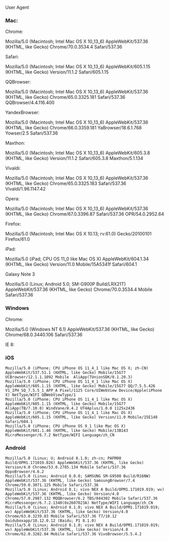 User Agent


### Mac:

Chrome:

Mozilla/5.0 (Macintosh; Intel Mac OS X 10_13_6) AppleWebKit/537.36 (KHTML, like Gecko) Chrome/70.0.3534.4 Safari/537.36

Safari:

Mozilla/5.0 (Macintosh; Intel Mac OS X 10_13_6) AppleWebKit/605.1.15 (KHTML, like Gecko) Version/11.1.2 Safari/605.1.15


QQBrowser: 

Mozilla/5.0 (Macintosh; Intel Mac OS X 10_13_6) AppleWebKit/537.36 (KHTML, like Gecko) Chrome/65.0.3325.181 Safari/537.36 QQBrowser/4.4.116.400


YandexBrowser:

Mozilla/5.0 (Macintosh; Intel Mac OS X 10_13_6) AppleWebKit/537.36 (KHTML, like Gecko) Chrome/66.0.3359.181 YaBrowser/18.6.1.768 Yowser/2.5 Safari/537.36


Maxthon:

Mozilla/5.0 (Macintosh; Intel Mac OS X 10_13_6) AppleWebKit/605.3.8 (KHTML, like Gecko) Version/11.1.2 Safari/605.3.8 Maxthon/5.1.134


Vivaldi:

Mozilla/5.0 (Macintosh; Intel Mac OS X 10_13_6) AppleWebKit/537.36 (KHTML, like Gecko) Chrome/65.0.3325.183 Safari/537.36 Vivaldi/1.96.1147.42


Opera:

Mozilla/5.0 (Macintosh; Intel Mac OS X 10_13_6) AppleWebKit/537.36 (KHTML, like Gecko) Chrome/67.0.3396.87 Safari/537.36 OPR/54.0.2952.64


Firefox:

Mozilla/5.0 (Macintosh; Intel Mac OS X 10.13; rv:61.0) Gecko/20100101 Firefox/61.0

iPad:

Mozilla/5.0 (iPad; CPU OS 11_0 like Mac OS X) AppleWebKit/604.1.34 (KHTML, like Gecko) Version/11.0 Mobile/15A5341f Safari/604.1

Galaxy Note 3

Mozilla/5.0 (Linux; Android 5.0; SM-G900P Build/LRX21T) AppleWebKit/537.36 (KHTML, like Gecko) Chrome/70.0.3534.4 Mobile Safari/537.36


### Windows

Chrome:

Mozilla/5.0 (Windows NT 6.1) AppleWebKit/537.36 (KHTML, like Gecko) Chrome/68.0.3440.106 Safari/537.36

IE 8:


### iOS

```
Mozilla/5.0 (iPhone; CPU iPhone OS 11_4_1 like Mac OS X; zh-CN) AppleWebKit/537.51.1 (KHTML, like Gecko) Mobile/15G77 UCBrowser/12.1.1.1092 Mobile  AliApp(TUnionSDK/0.1.20.3)
Mozilla/5.0 (iPhone; CPU iPhone OS 11_4_1 like Mac OS X) AppleWebKit/605.1.15 (KHTML, like Gecko) Mobile/15G77 QQ/7.5.5.426 V1_IPH_SQ_7.5.5_1_APP_A Pixel/1125 Core/UIWebView Device/Apple(iPhone X) NetType/WIFI QBWebViewType/1
Mozilla/5.0 (iPhone; CPU iPhone OS 11_4_1 like Mac OS X) AppleWebKit/605.1.15 (KHTML, like Gecko) Mobile/15G77 AliApp(TB/7.10.0) WindVane/8.4.2 UT4Aplus/1.0.0 1125x2436
Mozilla/5.0 (iPhone; CPU iPhone OS 11_4_1 like Mac OS X) AppleWebKit/605.1.15 (KHTML, like Gecko) Version/11.0 Mobile/15E148 Safari/604.1
Mozilla/5.0 (iPhone; CPU iPhone OS 9_1 like Mac OS X) AppleWebKit/601.1.46 (KHTML, like Gecko) Mobile/13B143 MicroMessenger/6.7.2 NetType/WIFI Language/zh_CN

```

### Android

```
Mozilla/5.0 (Linux; U; Android 8.1.0; zh-cn; PAFM00 Build/OPM1.171019.026) AppleWebKit/537.36 (KHTML, like Gecko) Version/4.0 Chrome/53.0.2785.134 Mobile Safari/537.36 OppoBrowser/4.6.2
Mozilla/5.0 (Linux; Android 8.0.0; SAMSUNG SM-G9500 Build/R16NW) AppleWebKit/537.36 (KHTML, like Gecko) SamsungBrowser/7.4 Chrome/59.0.3071.125 Mobile Safari/537.36
Mozilla/5.0 (Linux; Android 8.1; vivo NEX A Build/OPM1.171019.019; wv) AppleWebKit/537.36 (KHTML, like Gecko) Version/4.0 Chrome/57.0.2987.132 MQQBrowser/6.2 TBS/044302 Mobile Safari/537.36 MicroMessenger/6.7.2.1340(0x2607023A) NetType/WIFI Language/zh_CN
Mozilla/5.0 (Linux; Android 8.1.0; vivo NEX A Build/OPM1.171019.019; wv) AppleWebKit/537.36 (KHTML, like Gecko) Version/4.0 Chrome/63.0.3239.83 Mobile Safari/537.36 T7/10.12 baiduboxapp/10.12.0.12 (Baidu; P1 8.1.0)
Mozilla/5.0 (Linux; Android 8.1.0; vivo NEX A Build/OPM1.171019.019; wv) AppleWebKit/537.36 (KHTML, like Gecko) Version/4.0 Chrome/62.0.3202.84 Mobile Safari/537.36 VivoBrowser/5.5.4.2

```